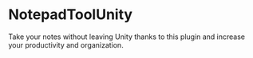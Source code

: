 # NotepadToolUnity
Take your notes without leaving Unity thanks to this plugin and increase your productivity and organization.

